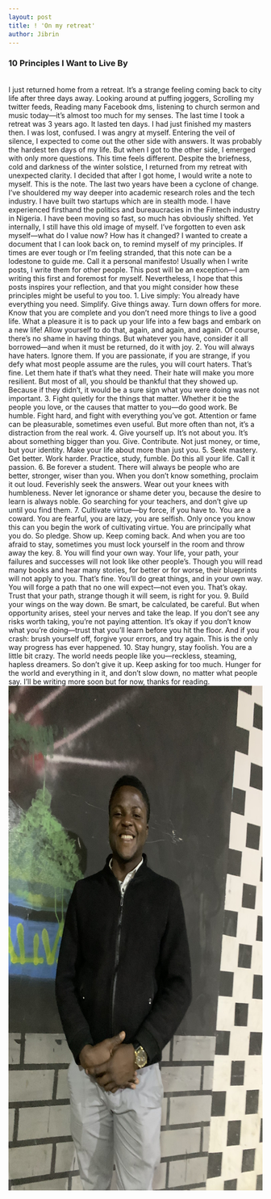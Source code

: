 ```yaml
---
layout: post
title: ! 'On my retreat'
author: Jibrin
---
```


### 10 Principles I Want to Live By
<br>
I just returned home from a retreat. It’s a strange feeling coming back to city life after three days away.
Looking around at puffing joggers, Scrolling my twitter feeds, Reading many Facebook dms, listening to church sermon and music today—it’s almost too much for my senses.
The last time I took a retreat was 3 years ago. It lasted ten days. I had just finished my masters then. I was lost, confused. I was angry at myself. Entering the veil of silence, I expected to come out the other side with answers. 
It was probably the hardest ten days of my life. But when I got to the other side, I emerged with only more questions.
This time feels different. Despite the briefness, cold and darkness of the winter solstice, I returned from my retreat with unexpected clarity.
I decided that after I got home, I would write a note to myself. This is the note.
The last two years have been a cyclone of change.  I’ve shouldered my way deeper into academic research roles and the tech industry. I have built two startups which are in stealth mode. I have experienced firsthand the politics and bureaucracies in the Fintech industry in Nigeria. 
I have been moving so fast, so much has obviously shifted. Yet internally, I still have this old image of myself. I’ve forgotten to even ask myself—what do I value now? How has it changed?
I wanted to create a document that I can look back on, to remind myself of my principles. If times are ever tough or I’m feeling stranded, that this note can be a lodestone to guide me.
Call it a personal manifesto!
Usually when I write posts, I write them for other people. This post will be an exception—I am writing this first and foremost for myself. Nevertheless, I hope that this posts inspires your reflection, and that you might consider how these principles might be useful to you too.
1. Live simply: You already have everything you need. Simplify. Give things away. Turn down offers for more. Know that you are complete and you don’t need more things to live a good life.
What a pleasure it is to pack up your life into a few bags and embark on a new life! Allow yourself to do that, again, and again, and again.
Of course, there’s no shame in having things. But whatever you have, consider it all borrowed—and when it must be returned, do it with joy.
2. You will always have haters. Ignore them.
If you are passionate, if you are strange, if you defy what most people assume are the rules, you will court haters.
That’s fine. Let them hate if that’s what they need. Their hate will make you more resilient.
But most of all, you should be thankful that they showed up. Because if they didn’t, it would be a sure sign what you were doing was not important.
3. Fight quietly for the things that matter.
Whether it be the people you love, or the causes that matter to you—do good work. Be humble. Fight hard, and fight with everything you’ve got.
Attention or fame can be pleasurable, sometimes even useful. But more often than not, it’s a distraction from the real work.
4. Give yourself up.
It’s not about you. It’s about something bigger than you. Give. Contribute. Not just money, or time, but your identity. Make your life about more than just you.
5. Seek mastery.
Get better. Work harder. Practice, study, fumble. Do this all your life. Call it passion.
6. Be forever a student.
There will always be people who are better, stronger, wiser than you.
When you don’t know something, proclaim it out loud. Feverishly seek the answers. Wear out your knees with humbleness. Never let ignorance or shame deter you, because the desire to learn is always noble.
Go searching for your teachers, and don’t give up until you find them.
7. Cultivate virtue—by force, if you have to.
You are a coward. You are fearful, you are lazy, you are selfish. Only once you know this can you begin the work of cultivating virtue.
You are principally what you do. So pledge. Show up. Keep coming back. And when you are too afraid to stay, sometimes you must lock yourself in the room and throw away the key.
8. You will find your own way.
Your life, your path, your failures and successes will not look like other people’s. Though you will read many books and hear many stories, for better or for worse, their blueprints will not apply to you.
That’s fine. You’ll do great things, and in your own way. You will forge a path that no one will expect—not even you.
That’s okay. Trust that your path, strange though it will seem, is right for you.
9. Build your wings on the way down.
Be smart, be calculated, be careful. But when opportunity arises, steel your nerves and take the leap. If you don’t see any risks worth taking, you’re not paying attention.
It’s okay if you don’t know what you’re doing—trust that you’ll learn before you hit the floor. And if you crash: brush yourself off, forgive your errors, and try again. This is the only way progress has ever happened.
10. Stay hungry, stay foolish.
You are a little bit crazy. The world needs people like you—reckless, steaming, hapless dreamers.
So don’t give it up. Keep asking for too much. Hunger for the world and everything in it, and don’t slow down, no matter what people say.
I’ll be writing more soon but for now, thanks for reading.

  <img src="/img/retreat.jpg" alt="retreat venue EYCA, Jos" width="800" height="1000">
